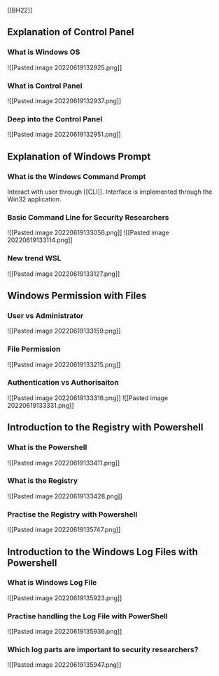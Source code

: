 [[BH22]]

## Explanation of Control Panel
### What is Windows OS
![[Pasted image 20220619132925.png]]
### What is Control Panel
![[Pasted image 20220619132937.png]]
### Deep into the Control Panel
![[Pasted image 20220619132951.png]]

## Explanation of Windows Prompt
### What is the Windows Command Prompt
Interact with user through [[CLI]]. Interface is implemented through the Win32 application.
### Basic Command Line for Security Researchers
![[Pasted image 20220619133056.png]]
![[Pasted image 20220619133114.png]]
### New trend WSL
![[Pasted image 20220619133127.png]]

## Windows Permission with Files
### User vs Administrator
![[Pasted image 20220619133159.png]]
### File Permission
![[Pasted image 20220619133215.png]]
### Authentication vs Authorisaiton
![[Pasted image 20220619133316.png]]
![[Pasted image 20220619133331.png]]
## Introduction to the Registry with Powershell
### What is the Powershell
![[Pasted image 20220619133411.png]]
### What is the Registry
![[Pasted image 20220619133428.png]]
### Practise the Registry with Powershell
![[Pasted image 20220619135747.png]]
## Introduction to the Windows Log Files with Powershell
### What is Windows Log File
![[Pasted image 20220619135923.png]]
### Practise handling the Log File with PowerShell
![[Pasted image 20220619135936.png]]
### Which log parts are important to security researchers?
![[Pasted image 20220619135947.png]]